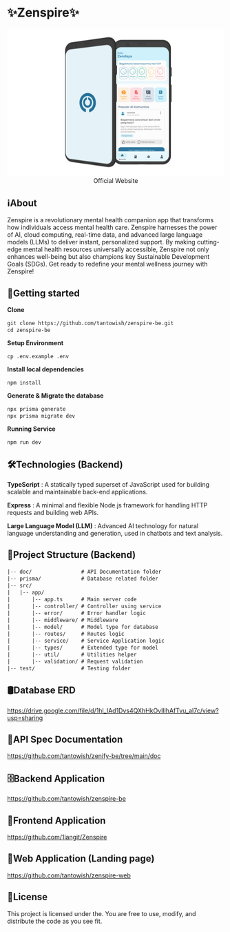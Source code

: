 
# ✨Zenspire✨

<div align="center">
  <a href="https://github.com/tantowish/zenspire-be">
    <img src="https://raw.githubusercontent.com/tantowish/toshka-images/main/zenspire/mockup%20handphone.png" alt="Logo" width="700" >
  </a>
</div>

<div align="center">
    <a href="" style="text-decoration: none;">
        Official Website
    </a>
</div>

## ℹ️About

Zenspire is a revolutionary mental health companion app that transforms how individuals access mental health care. Zenspire harnesses the power of AI, cloud computing, real-time data, and advanced large language models (LLMs) to deliver instant, personalized support. By making cutting-edge mental health resources universally accessible, Zenspire not only enhances well-being but also champions key Sustainable Development Goals (SDGs). Get ready to redefine your mental wellness journey with Zenspire!

## 🔧Getting started

**Clone**

```
git clone https://github.com/tantowish/zenspire-be.git
cd zenspire-be
```

**Setup Environment**

```
cp .env.example .env
```

**Install local dependencies**

```
npm install
```

**Generate & Migrate the database**

```
npx prisma generate
npx prisma migrate dev
```

**Running Service**

```
npm run dev
```

## 🛠️Technologies (Backend)

**TypeScript** : A statically typed superset of JavaScript used for building scalable and maintainable back-end applications.

**Express** : A minimal and flexible Node.js framework for handling HTTP requests and building web APIs.

**Large Language Model (LLM)** : Advanced AI technology for natural language understanding and generation, used in chatbots and text analysis.

## 📁Project Structure (Backend)

```
|-- doc/                # API Documentation folder
|-- prisma/             # Database related folder
|-- src/
|   |-- app/
|       |-- app.ts      # Main server code
|       |-- controller/ # Controller using service
|       |-- error/      # Error handler logic
|       |-- middleware/ # Middleware
|       |-- model/      # Model type for database
|       |-- routes/     # Routes logic
|       |-- service/    # Service Application logic
|       |-- types/      # Extended type for model
|       |-- util/       # Utilities helper
|       |-- validation/ # Request validation
|-- test/               # Testing folder
```

## 🛢Database ERD

https://drive.google.com/file/d/1hl_IAd1Dvs4QXhHkOvIllhAfTvu_aI7c/view?usp=sharing

## 📓API Spec Documentation

https://github.com/tantowish/zenify-be/tree/main/doc

## 🗄️Backend Application

https://github.com/tantowish/zenspire-be

## 📱Frontend Application

https://github.com/1langit/Zenspire

## 📱Web Application (Landing page)

https://github.com/tantowish/zenspire-web

## 🧾License

This project is licensed under the. You are free to use, modify, and distribute the code as you see fit.
